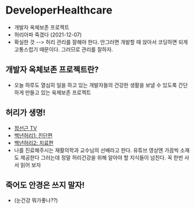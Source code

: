 # DeveloperHealthcare
- 개발자 옥체보존 프로젝트
- 허리아파 죽겠다 (2021-12-07)
- 확실한 것 --> 허리 관리를 잘해야 한다. 안그러면 개발할 때 앉아서 코딩하면 되게 고통스럽기 때문이다. 그러므로 관리를 잘하자.

## 개발자 옥체보존 프로젝트란?
- 오늘 하루도 열심히 일을 하고 있는 개발자들의 건강한 생활을 보낼 수 있도록 간단하게 만들고 있는 육체보존 프로젝트

## 허리가 생명! 
 - [정선근 TV](https://www.youtube.com/channel/UCfwHnETOc2DrYnBDPjxzKSA)
 - [백년허리1: 진단편](http://www.kyobobook.co.kr/product/detailViewKor.laf?mallGb=KOR&ejkGb=KOR&barcode=9791197437304)
 - [백년허리2: 치료편](http://www.kyobobook.co.kr/product/detailViewKor.laf?ejkGb=KOR&mallGb=KOR&barcode=9791197437311&orderClick=LAG&Kc=)
 - 나를 진료해주시는 재활의학과 교수님의 선배라고 한다. 유튜브 영상엔 가끔씩 소재도 제공한다 그러는데 정말 허리건강을 위해 알아야 할 지식들이 넘친다. 꼭 한번 사서 읽어 보자

## 죽어도 안경은 쓰지 말자!
 - (눈건강 뭐가좋나??)